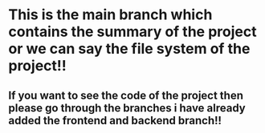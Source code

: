 # This is the main branch which contains the summary of the project or we can say the file system of the project!!
## If you want to see the code of the project then please go through the branches i have already added the frontend and backend branch!!
